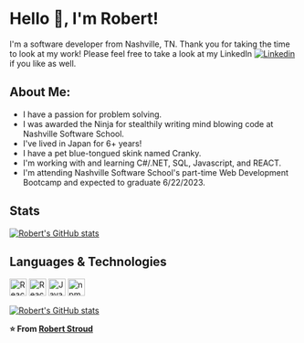 
# Hello 👋, I'm Robert! 
I'm a software developer from Nashville, TN. 
Thank you for taking the time to look at my work! 
Please feel free to take a look at my LinkedIn [![Linkedin](https://img.shields.io/badge/-blue?style=flat&logo=Linkedin&logoColor=white&link=https://www.linkedin.com/in/robert-stroud-dev//)](https://www.linkedin.com/in/robert-stroud-dev//)  if you like as well.


## About Me:

- I have a passion for problem solving.
- I was awarded the Ninja for stealthily writing mind blowing code at Nashville Software School.
- I've lived in Japan for 6+ years!
- I have a pet blue-tongued skink named Cranky.
- I'm working with and learning C#/.NET, SQL, Javascript, and REACT.
- I'm attending Nashville Software School's part-time Web Development Bootcamp and expected to graduate 6/22/2023.



## Stats

[![Robert's GitHub stats](https://github-readme-stats.vercel.app/api?username=r-stroud&show_icons=true)](https://github.com/anuraghazra/github-readme-stats)

## Languages & Technologies

<a href="https://reactjs.org/" title="React JS"><img src="https://github.com/get-icon/geticon/raw/master/icons/react.svg" alt="React JS" width="30px" height="30px"></a>
<a href="https://reactrouter.com/en/main" title="React Router"><img src="https://reactrouter.com/_brand/react-router-mark-color.svg" alt="React Router" width="30px" height="30px"></a>
<a href="https://developer.mozilla.org/en-US/docs/Web/JavaScript" title="JavaScript"><img src="https://github.com/get-icon/geticon/raw/master/icons/javascript.svg" alt="JavaScript" width="30px" height="30px"></a>
<a href="https://www.npmjs.com/" title="npm"><img src="https://github.com/get-icon/geticon/raw/master/icons/npm.svg" alt="npm" width="30px" height="30px"></a>



[![Robert's GitHub stats](https://github-readme-stats.vercel.app/api/top-langs/?username=r-stroud)](https://github.com/anuraghazra/github-readme-stats)

**⭐️ From [Robert Stroud](https://github.com/r-stroud)**
